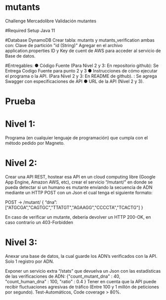 # mutants
 Challenge Mercadolibre Validación mutantes
 
#Required Setup
Java 11

#Database
DynamoDB
Crear tabla: mutants y mutants_verification ambas con: Clave de partición "id (String)"
Agregar en el archivo application.properties ID y Key de cuent de AWS para acceder al servicio de Base de datos. 

#Entregables:
● Código Fuente (Para Nivel 2 y 3: En repositorio github): Se Entrega Codigo Fuente para punto 2 y 3
● Instrucciones de cómo ejecutar el programa o la API. (Para Nivel 2 y 3: En README de
github). : Se agrega Swagger con especificaciones de API
● URL de la API (Nivel 2 y 3).


# Prueba

# Nivel 1:

Programa (en cualquier lenguaje de programación) que cumpla con el método pedido por Magneto.

# Nivel 2:

Crear una API REST, hostear esa API en un cloud computing libre (Google App Engine, Amazon AWS, etc), crear el servicio “/mutant/” en donde se pueda detectar si un humano es mutante enviando la secuencia de ADN mediante un HTTP POST con un Json el cual tenga el siguiente formato:

POST → /mutant/ { “dna”:["ATGCGA","CAGTGC","TTATGT","AGAAGG","CCCCTA","TCACTG"] }

En caso de verificar un mutante, debería devolver un HTTP 200-OK, en caso contrario un 403-Forbidden

# Nivel 3:

Anexar una base de datos, la cual guarde los ADN’s verificados con la API. Solo 1 registro por ADN.

Exponer un servicio extra “/stats” que devuelva un Json con las estadísticas de las verificaciones de ADN: {"count_mutant_dna" : 40, "count_human_dna" : 100, "ratio" : 0.4 } Tener en cuenta que la API puede recibir fluctuaciones agresivas de tráfico (Entre 100 y 1 millón de peticiones por segundo). Test-Automáticos, Code coverage > 80%.





